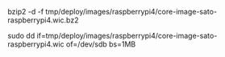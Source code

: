  bzip2 -d -f tmp/deploy/images/raspberrypi4/core-image-sato-raspberrypi4.wic.bz2

sudo dd if=tmp/deploy/images/raspberrypi4/core-image-sato-raspberrypi4.wic of=/dev/sdb bs=1MB